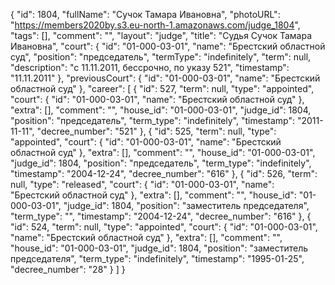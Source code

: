 {
    "id": 1804,
    "fullName": "Сучок Тамара Ивановна",
    "photoURL": "https://members2020by.s3.eu-north-1.amazonaws.com/judge_1804",
    "tags": [],
    "comment": "",
    "layout": "judge",
    "title": "Судья Сучок Тамара Ивановна",
    "court": {
        "id": "01-000-03-01",
        "name": "Брестский областной суд",
        "position": "председатель",
        "termType": "indefinitely",
        "term": null,
        "description": "c 11.11.2011, бессрочно, по указу 521",
        "timestamp": "11.11.2011"
    },
    "previousCourt": {
        "id": "01-000-03-01",
        "name": "Брестский областной суд"
    },
    "career": [
        {
            "id": 527,
            "term": null,
            "type": "appointed",
            "court": {
                "id": "01-000-03-01",
                "name": "Брестский областной суд"
            },
            "extra": [],
            "comment": "",
            "house_id": "01-000-03-01",
            "judge_id": 1804,
            "position": "председатель",
            "term_type": "indefinitely",
            "timestamp": "2011-11-11",
            "decree_number": "521"
        },
        {
            "id": 525,
            "term": null,
            "type": "appointed",
            "court": {
                "id": "01-000-03-01",
                "name": "Брестский областной суд"
            },
            "extra": [],
            "comment": "",
            "house_id": "01-000-03-01",
            "judge_id": 1804,
            "position": "председатель",
            "term_type": "indefinitely",
            "timestamp": "2004-12-24",
            "decree_number": "616"
        },
        {
            "id": 526,
            "term": null,
            "type": "released",
            "court": {
                "id": "01-000-03-01",
                "name": "Брестский областной суд"
            },
            "extra": [],
            "comment": "",
            "house_id": "01-000-03-01",
            "judge_id": 1804,
            "position": "заместитель председателя",
            "term_type": "",
            "timestamp": "2004-12-24",
            "decree_number": "616"
        },
        {
            "id": 524,
            "term": null,
            "type": "appointed",
            "court": {
                "id": "01-000-03-01",
                "name": "Брестский областной суд"
            },
            "extra": [],
            "comment": "",
            "house_id": "01-000-03-01",
            "judge_id": 1804,
            "position": "заместитель председателя",
            "term_type": "indefinitely",
            "timestamp": "1995-01-25",
            "decree_number": "28"
        }
    ]
}